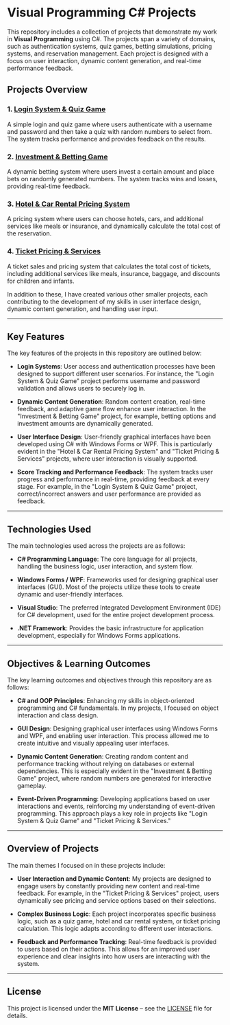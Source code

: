 # Visual Programming C# Projects

This repository includes a collection of projects that demonstrate my work in **Visual Programming** using C#. The projects span a variety of domains, such as authentication systems, quiz games, betting simulations, pricing systems, and reservation management. Each project is designed with a focus on user interaction, dynamic content generation, and real-time performance feedback.

## Projects Overview

### 1. [**Login System & Quiz Game**](https://github.com/menasy/VisualProgramming_CSharp/tree/main/MehmetNasimYilmazH8S1/H8Exam1)
   A simple login and quiz game where users authenticate with a username and password and then take a quiz with random numbers to select from. The system tracks performance and provides feedback on the results.  

### 2. [**Investment & Betting Game**](https://github.com/menasy/VisualProgramming_CSharp/tree/main/MehmetNasimYilmazH8S2/H8Exam2)
   A dynamic betting system where users invest a certain amount and place bets on randomly generated numbers. The system tracks wins and losses, providing real-time feedback.  

### 3. [**Hotel & Car Rental Pricing System**](https://github.com/menasy/VisualProgramming_CSharp/tree/main/MehmetNasimYilmazH5P1/H5Project1/H5Project1)
   A pricing system where users can choose hotels, cars, and additional services like meals or insurance, and dynamically calculate the total cost of the reservation.  

### 4. [**Ticket Pricing & Services**](https://github.com/menasy/VisualProgramming_CSharp/tree/main/MehmetNasimYilmazH7S1/MehmetNasimYilmazH7S1/MehmetNasimYilmazH6D1/H6Ders1)
   A ticket sales and pricing system that calculates the total cost of tickets, including additional services like meals, insurance, baggage, and discounts for children and infants.  

In addition to these, I have created various other smaller projects, each contributing to the development of my skills in user interface design, dynamic content generation, and handling user input.

---

## Key Features

The key features of the projects in this repository are outlined below:

- **Login Systems**: User access and authentication processes have been designed to support different user scenarios. For instance, the "Login System & Quiz Game" project performs username and password validation and allows users to securely log in.

- **Dynamic Content Generation**: Random content creation, real-time feedback, and adaptive game flow enhance user interaction. In the "Investment & Betting Game" project, for example, betting options and investment amounts are dynamically generated.

- **User Interface Design**: User-friendly graphical interfaces have been developed using C# with Windows Forms or WPF. This is particularly evident in the "Hotel & Car Rental Pricing System" and "Ticket Pricing & Services" projects, where user interaction is visually supported.

- **Score Tracking and Performance Feedback**: The system tracks user progress and performance in real-time, providing feedback at every stage. For example, in the "Login System & Quiz Game" project, correct/incorrect answers and user performance are provided as feedback.

---

## Technologies Used

The main technologies used across the projects are as follows:

- **C# Programming Language**: The core language for all projects, handling the business logic, user interaction, and system flow.

- **Windows Forms / WPF**: Frameworks used for designing graphical user interfaces (GUI). Most of the projects utilize these tools to create dynamic and user-friendly interfaces.

- **Visual Studio**: The preferred Integrated Development Environment (IDE) for C# development, used for the entire project development process.

- **.NET Framework**: Provides the basic infrastructure for application development, especially for Windows Forms applications.

---

## Objectives & Learning Outcomes

The key learning outcomes and objectives through this repository are as follows:

- **C# and OOP Principles**: Enhancing my skills in object-oriented programming and C# fundamentals. In my projects, I focused on object interaction and class design.

- **GUI Design**: Designing graphical user interfaces using Windows Forms and WPF, and enabling user interaction. This process allowed me to create intuitive and visually appealing user interfaces.

- **Dynamic Content Generation**: Creating random content and performance tracking without relying on databases or external dependencies. This is especially evident in the "Investment & Betting Game" project, where random numbers are generated for interactive gameplay.

- **Event-Driven Programming**: Developing applications based on user interactions and events, reinforcing my understanding of event-driven programming. This approach plays a key role in projects like "Login System & Quiz Game" and "Ticket Pricing & Services."

---

## Overview of Projects

The main themes I focused on in these projects include:

- **User Interaction and Dynamic Content**: My projects are designed to engage users by constantly providing new content and real-time feedback. For example, in the "Ticket Pricing & Services" project, users dynamically see pricing and service options based on their selections.

- **Complex Business Logic**: Each project incorporates specific business logic, such as a quiz game, hotel and car rental system, or ticket pricing calculation. This logic adapts according to different user interactions.

- **Feedback and Performance Tracking**: Real-time feedback is provided to users based on their actions. This allows for an improved user experience and clear insights into how users are interacting with the system.

---


## License

This project is licensed under the **MIT License** – see the [LICENSE](LICENSE) file for details.
